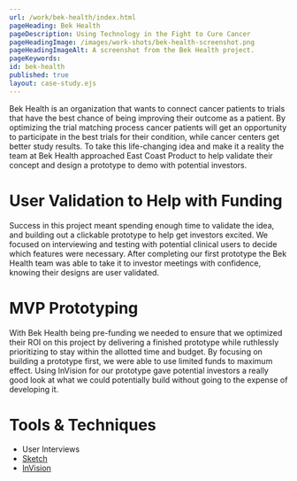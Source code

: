 ```yaml
---
url: /work/bek-health/index.html
pageHeading: Bek Health
pageDescription: Using Technology in the Fight to Cure Cancer
pageHeadingImage: /images/work-shots/bek-health-screenshot.png
pageHeadingImageAlt: A screenshot from the Bek Health project.
pageKeywords:
id: bek-health
published: true
layout: case-study.ejs
---
```


<p class="paragraph--major">Bek Health is an organization that wants to connect cancer patients to trials that have the best chance of being improving their outcome as a patient. By optimizing the trial matching process cancer patients will get an opportunity to participate in the best trials for their condition, while cancer centers get better study results. To take this life-changing idea and make it a reality the team at Bek Health approached East Coast Product to help validate their concept and design a prototype to demo with potential investors.</p>

<h1 class="text-heading-one">User Validation to Help with Funding</h1>

<p>Success in this project meant spending enough time to validate the idea, and building out a clickable prototype to help get investors excited. We focused on interviewing and testing with potential clinical users to decide which features were necessary. After completing our first prototype the Bek Health team was able to take it to investor meetings with confidence, knowing their designs are user validated.</p>

<h1 class="text-heading-one">MVP Prototyping</h1>

<p>With Bek Health being pre-funding we needed to ensure that we optimized their ROI on this project by delivering a finished prototype while ruthlessly prioritizing to stay within the allotted time and budget. By focusing on building a prototype first, we were able to use limited funds to maximum effect. Using InVision for our prototype gave potential investors a really good look at what we could potentially build without going to the expense of developing it.</p>

<h1 class="text-heading-one">Tools &amp; Techniques</h1>

<ul>
  <li>User Interviews</li>
  <li><a href="https://www.sketchapp.com/">Sketch</a></li>
  <li><a href="https://www.invisionapp.com/">InVision</a></li>
</ul>